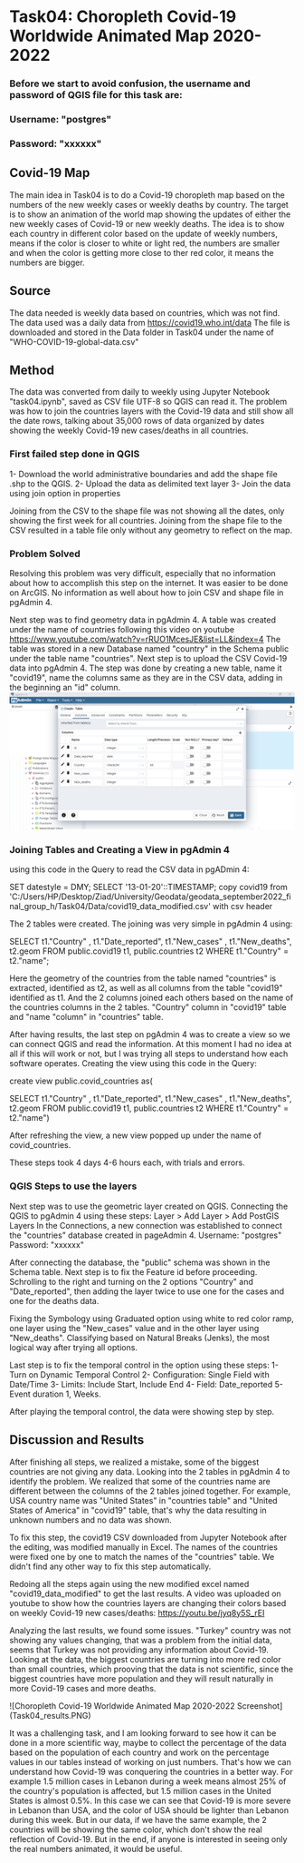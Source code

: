 # Task04: Choropleth Covid-19 Worldwide Animated Map 2020-2022

### Before we start to avoid confusion, the username and password of QGIS file for this task are:
### Username: "postgres"
### Password: "xxxxxx"

## Covid-19 Map

The main idea in Task04 is to do a Covid-19 choropleth map based on the numbers of the new weekly cases or weekly deaths by country. The target is to show an animation of the world map showing the updates of either the new weekly cases of Covid-19 or new weekly deaths. The idea is to show each country in different color based on the update of weekly numbers, means if the color is closer to white or light red, the numbers are smaller and when the color is getting more close to ther red color, it means the numbers are bigger.

## Source

The data needed is weekly data based on countries, which was not find. The data used was a daily data from https://covid19.who.int/data
The file is downloaded and stored in the Data folder in Task04 under the name of "WHO-COVID-19-global-data.csv"

## Method

The data was converted from daily to weekly using Jupyter Notebook "task04.ipynb", saved as CSV file UTF-8 so QGIS can read it.
The problem was how to join the countries layers with the Covid-19 data and still show all the date rows, talking about 35,000 rows of data organized by dates showing the weekly Covid-19 new cases/deaths in all countries.

### First failed step done in QGIS

1- Download the world administrative boundaries and add the shape file .shp to the QGIS.
2- Upload the data as delimited text layer
3- Join the data using join option in properties

Joining from the CSV to the shape file was not showing all the dates, only showing the first week for all countries.
Joining from the shape file to the CSV resulted in a table file only without any geometry to reflect on the map.

### Problem Solved

Resolving this problem was very difficult, especially that no information about how to accomplish this step on the internet. It was easier to be done on ArcGIS. No information as well about how to join CSV and shape file in pgAdmin 4.

Next step was to find geometry data in pgAdmin 4. A table was created under the name of countries following this video on youtube https://www.youtube.com/watch?v=rRUO1McesJE&list=LL&index=4
The table was stored in a new Database named "country" in the Schema public under the table name "countries".
Next step is to upload the CSV Covid-19 data into pgAdmin 4.
The step was done by creating a new table, name it "covid19", name the columns same as they are in the CSV data, adding in the beginning an "id" column.
![Creating Table to Upload CSV in pdAdmin 4](creating_CSV_pgadmin4.PNG)

### Joining Tables and Creating a View in pgAdmin 4


using this code in the Query to read the CSV data in pgADmin 4:

SET datestyle = DMY;
SELECT '13-01-20'::TIMESTAMP;
copy covid19 from 'C:/Users/HP/Desktop/Ziad/University/Geodata/geodata_september2022_final_group_h/Task04/Data/covid19_data_modified.csv' with csv header


The 2 tables were created. The joining was very simple in pgAdmin 4 using:

SELECT t1."Country" ,
    t1."Date_reported",
    t1."New_cases" ,
    t1."New_deaths",
    t2.geom
   FROM public.covid19 t1,
    public.countries t2
  WHERE t1."Country" = t2."name";
  
Here the geometry of the countries from the table named "countries" is extracted, identified as t2, as well as all columns from the table "covid19" identified as t1. And the 2 columns joined each others based on the name of the countries columns in the 2 tables. "Country" column in "covid19" table and "name "column" in "countries" table.  

After having results, the last step on pgAdmin 4 was to create a view so we can connect QGIS and read the information. At this moment I had no idea at all if this will work or not, but I was trying all steps to understand how each software operates.
Creating the view using this code in the Query:

create view public.covid_countries as(
 
 SELECT t1."Country" ,
    t1."Date_reported",
    t1."New_cases" ,
    t1."New_deaths",
    t2.geom
   FROM public.covid19 t1,
    public.countries t2
  WHERE t1."Country" = t2."name")
  
After refreshing the view, a new view popped up under the name of covid_countries.

These steps took 4 days 4-6 hours each, with trials and errors.

### QGIS Steps to use the layers

Next step was to use the geometric layer created on QGIS.
Connecting the QGIS to pgAdmin 4 using these steps: Layer > Add Layer > Add PostGIS Layers
In the Connections, a new connection was established to connect the "countries" database created in pageAdmin 4.
Username: "postgres"
Password: "xxxxxx"

After connecting the database, the "public" schema was shown in the Schema table.
Next step is to fix the Feature id before proceeding. Schrolling to the right and turning on the 2 options "Country" and "Date_reported", then adding the layer twice to use one for the cases and one for the deaths data.

Fixing the Symbology using Graduated option using white to red color ramp, one layer using the "New_cases" value and in the other layer using "New_deaths". Classifying based on Natural Breaks (Jenks), the most logical way after trying all options.

Last step is to fix the temporal control in the option using these steps:
1- Turn on Dynamic Temporal Control
2- Configuration: Single Field with Date/Time
3- Limits: Include Start, Include End
4- Field: Date_reported
5- Event duration 1, Weeks.

After playing the temporal control, the data were showing step by step.

## Discussion and Results

After finishing all steps, we realized a mistake, some of the biggest countries are not giving any data.
Looking into the 2 tables in pgAdmin 4 to identify the problem.
We realized that some of the countries name are different between the columns of the 2 tables joined together. For example, USA country name was "United States" in "countries table" and "United States of America" in "covid19" table, that's why the data resulting in unknown numbers and no data was shown.

To fix this step, the covid19 CSV downloaded from Jupyter Notebook after the editing, was modified manually in Excel. The names of the countries were fixed one by one to match the names of the "countries" table. We didn't find any other way to fix this step automatically.

Redoing all the steps again using the new modified excel named "covid19_data_modified" to get the last results.
A video was uploaded on youtube to show how the countries layers are changing their colors based on weekly Covid-19 new cases/deaths: https://youtu.be/jyq8y5S_rEI

Analyzing the last results, we found some issues.
"Turkey" country was not showing any values changing, that was a problem from the initial data, seems that Turkey was not providing any information about Covid-19.
Looking at the data, the biggest countries are turning into more red color than small countries, which prooving that the data is not scientific, since the biggest countries have more population and they will result naturally in more Covid-19 cases and more deaths.

![Choropleth Covid-19 Worldwide Animated Map 2020-2022 Screenshot] (Task04_results.PNG)

It was a challenging task, and I am looking forward to see how it can be done in a more scientific way, maybe to collect the percentage of the data based on the population of each country and work on the percentage values in our tables instead of working on just numbers. That's how we can understand how Covid-19 was conquering the countries in a better way. For example 1.5 million cases in Lebanon during a week means almost 25% of the country's population is affected, but 1.5 million cases in the United States is almost 0.5%. In this case we can see that Covid-19 is more severe in Lebanon than USA, and the color of USA should be lighter than Lebanon during this week. But in our data, if we have the same example, the 2 countries will be showing the same color, which don't show the real reflection of Covid-19.
But in the end, if anyone is interested in seeing only the real numbers animated, it would be useful.